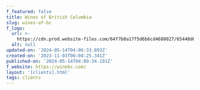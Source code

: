 ```yaml
---
f_featured: false
title: Wines of British Columbia
slug: wines-of-bc
f_logo:
  url: >-
    https://cdn.prod.website-files.com/64f7b8a17f5d6b6cd4688027/65448d67d4ceb86b865388f4_wines-bc.svg
  alt: null
updated-on: '2024-05-14T04:06:33.893Z'
created-on: '2023-11-03T06:04:25.341Z'
published-on: '2024-05-14T04:09:34.101Z'
f_website: https://winebc.com/
layout: '[clients].html'
tags: clients
---
```



